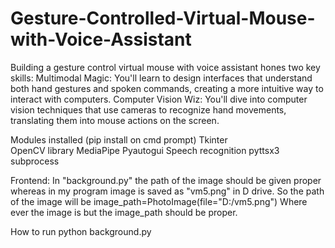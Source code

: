 # Gesture-Controlled-Virtual-Mouse-with-Voice-Assistant
Building a gesture control virtual mouse with voice assistant hones two key skills:
Multimodal Magic: You'll learn to design interfaces that understand both hand gestures and spoken commands, creating a more intuitive way to interact with computers.
Computer Vision Wiz: You'll dive into computer vision techniques that use cameras to recognize hand movements, translating them into mouse actions on the screen.

Modules installed  (pip install on cmd prompt)
Tkinter      
OpenCV library
MediaPipe
Pyautogui
Speech recognition
pyttsx3
subprocess

Frontend:
In "background.py" the path of the image should be given proper
whereas in my program image is saved as "vm5.png" in D drive. 
So the path of the image will be 
image_path=PhotoImage(file="D:/vm5.png")
Where ever the image is but the image_path should be proper.

How to run
python background.py
